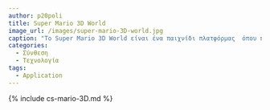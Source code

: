 ```yaml
---
author: p20poli
title: Super Mario 3D World 
image_url: /images/super-mario-3D-world.jpg
caption: "Το Super Mario 3D World είναι ένα παιχνίδι πλατφόρμας  όπου περιέχει 2D και 3D γραφικά. Το παιχνίδι επιτρέπει στους παίκτες του να αλλάζουν μεταξύ αυτών των δύο. Στο 3D οι παίκτες μπορούν να εξερευνήσουν το 3D περιβάλλον χρησιμοποιώντας τις κινήσεις του Mario. Το 2D θυμίζει ένα παιχνίδι πλατφόρμας όπως την παλιά εποχή. Οι παίκτες που μπορούν να πλοηγηθούν στα επίπεδα αποφεύγοντας εμπόδια, συλλέγοντας υπερδυνάμεις και νικώντας εχθρούς. Ένα μοναδικό χαρακτηριστικό είναι ότι οι παίκτες μπορούν να ξεκινήσουν με 2D γραφικά μετά να βρουν έναν σωλήνα που τους πηγαίνει στα 3D γραφική και μετά πάλι πίσω."
categories:
  - Σύνθεση
  - Τεχνολογία
tags:
  - Application
---
```

  
{% include cs-mario-3D.md %}
